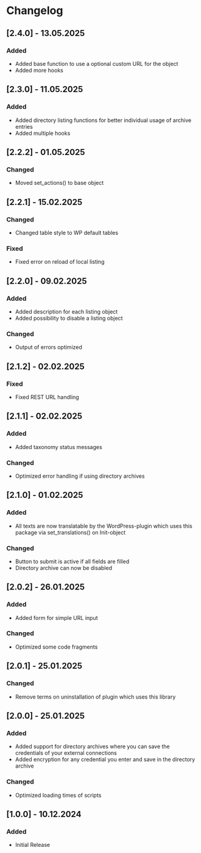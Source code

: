# Changelog

## [2.4.0] - 13.05.2025

### Added

- Added base function to use a optional custom URL for the object
- Added more hooks

## [2.3.0] - 11.05.2025

### Added

- Added directory listing functions for better individual usage of archive entries
- Added multiple hooks

## [2.2.2] - 01.05.2025

### Changed

- Moved set_actions() to base object

## [2.2.1] - 15.02.2025

### Changed

- Changed table style to WP default tables

### Fixed

- Fixed error on reload of local listing

## [2.2.0] - 09.02.2025

### Added

- Added description for each listing object
- Added possibility to disable a listing object

### Changed

- Output of errors optimized

## [2.1.2] - 02.02.2025

### Fixed

- Fixed REST URL handling

## [2.1.1] - 02.02.2025

### Added

- Added taxonomy status messages

### Changed

- Optimized error handling if using directory archives

## [2.1.0] - 01.02.2025

### Added

- All texts are now translatable by the WordPress-plugin which uses this package via set_translations() on Init-object

### Changed

- Button to submit is active if all fields are filled
- Directory archive can now be disabled

## [2.0.2] - 26.01.2025

### Added

- Added form for simple URL input

### Changed

- Optimized some code fragments

## [2.0.1] - 25.01.2025

### Changed

- Remove terms on uninstallation of plugin which uses this library

## [2.0.0] - 25.01.2025

### Added

- Added support for directory archives where you can save the credentials of your external connections
- Added encryption for any credential you enter and save in the directory archive

### Changed

- Optimized loading times of scripts

## [1.0.0] - 10.12.2024

### Added

- Initial Release